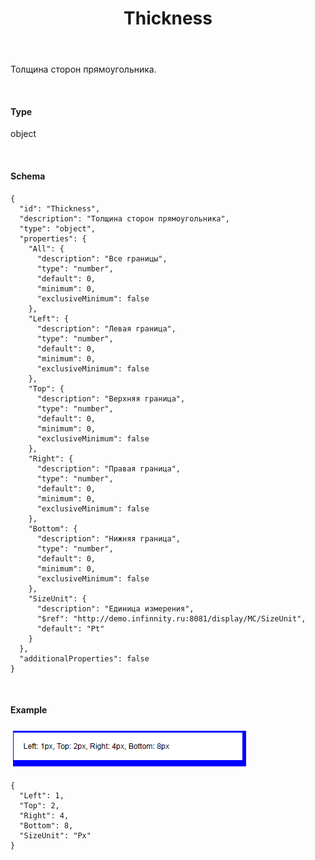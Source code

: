 ﻿---
layout: default
title: Thickness
position: 
categories: 
tags: 
---

Толщина сторон прямоугольника.

   

#### Type

object

  

#### Schema

```
{
  "id": "Thickness",
  "description": "Толщина сторон прямоугольника",
  "type": "object",
  "properties": {
    "All": {
      "description": "Все границы",
      "type": "number",
      "default": 0,
      "minimum": 0,
      "exclusiveMinimum": false
    },
    "Left": {
      "description": "Левая граница",
      "type": "number",
      "default": 0,
      "minimum": 0,
      "exclusiveMinimum": false
    },
    "Top": {
      "description": "Верхняя граница",
      "type": "number",
      "default": 0,
      "minimum": 0,
      "exclusiveMinimum": false
    },
    "Right": {
      "description": "Правая граница",
      "type": "number",
      "default": 0,
      "minimum": 0,
      "exclusiveMinimum": false
    },
    "Bottom": {
      "description": "Нижняя граница",
      "type": "number",
      "default": 0,
      "minimum": 0,
      "exclusiveMinimum": false
    },
    "SizeUnit": {
      "description": "Единица измерения",
      "$ref": "http://demo.infinnity.ru:8081/display/MC/SizeUnit",
      "default": "Pt"
    }
  },
  "additionalProperties": false
}
```

   

#### Example

![](Thickness.PNG)

```
{
  "Left": 1,
  "Top": 2,
  "Right": 4,
  "Bottom": 8,
  "SizeUnit": "Px"
}
```

 

 

